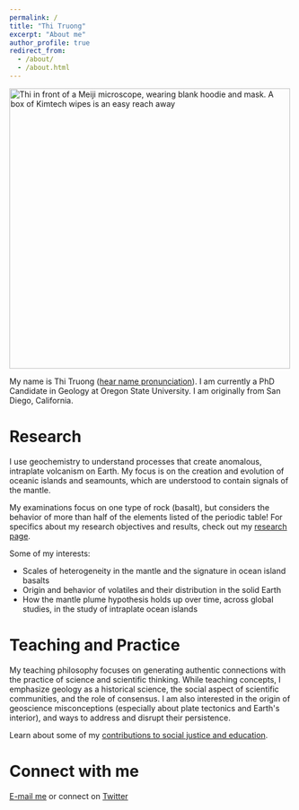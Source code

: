 ```yaml
---
permalink: /
title: "Thi Truong"
excerpt: "About me"
author_profile: true
redirect_from: 
  - /about/
  - /about.html
---
```


<img src="/images/thi-microscope-lab-01.png" alt="Thi in front of a Meiji microscope, wearing blank hoodie and mask. A box of Kimtech wipes is an easy reach away" width="500"/>

My name is Thi Truong ([hear name pronunciation](https://namedrop.io/thitruong)). I am currently a PhD Candidate in Geology at Oregon State University. I am originally from San Diego, California.

# Research

I use geochemistry to understand processes that create anomalous, intraplate volcanism on Earth. My focus is on the creation and evolution of oceanic islands and seamounts, which are understood to contain signals of the mantle. 

My examinations focus on one type of rock (basalt), but considers the behavior of more than half of the elements listed of the periodic table! For specifics about my research objectives and results, check out my [research page](https://thi-truong.github.io/research/).

Some of my interests:
* Scales of heterogeneity in the mantle and the signature in ocean island basalts
* Origin and behavior of volatiles and their distribution in the solid Earth
* How the mantle plume hypothesis holds up over time, across global studies, in the study of intraplate ocean islands

# Teaching and Practice

My teaching philosophy focuses on generating authentic connections with the practice of science and scientific thinking. While teaching concepts, I emphasize geology as a historical science, the social aspect of scientific communities, and the role of consensus. I am also interested in the origin of geoscience misconceptions (especially about plate tectonics and Earth's interior), and ways to address and disrupt their persistence.

Learn about some of my [contributions to social justice and education](https://thi-truong.github.io/contributions/).


[comment]: # (Scientific advances reflect the work of scholarly communities, whether they are equitable or not. I invite the geoscience community to engage in these questions with me: If Geology is a global science, then why is exclusion the norm? How can we dismantle this exclusion today? I seek to answer such questions over the course of my career.)

# Connect with me

[E-mail me](#truonthi@oregonstate.edu) or connect on [Twitter](https://twitter.com/bostonthiparty)

